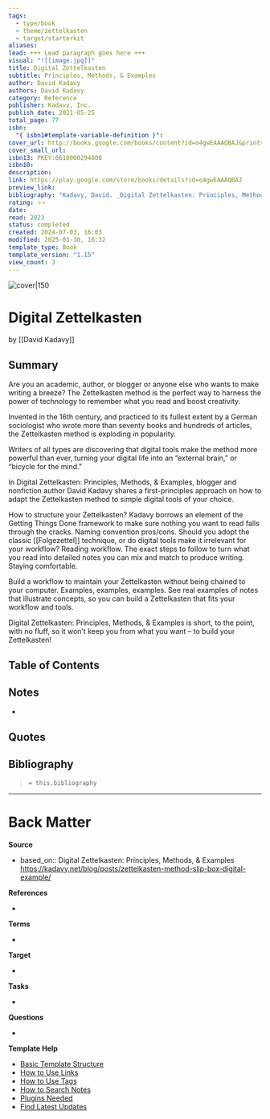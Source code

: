 ```yaml
---
tags:
  - type/book
  - theme/zettelkasten
  - target/starterkit
aliases: 
lead: +++ Lead paragraph goes here +++
visual: "![[image.jpg]]"
title: Digital Zettelkasten
subtitle: Principles, Methods, & Examples
author: David Kadavy
authors: David Kadavy
category: Reference
publisher: Kadavy, Inc.
publish_date: 2021-05-25
total_page: 77
isbn:
  "{ isbn1#template-variable-definition }": 
cover_url: http://books.google.com/books/content?id=o4gwEAAAQBAJ&printsec=frontcover&img=1&zoom=1&edge=curl&source=gbs_api
cover_small_url: 
isbn13: PKEY:6610000294800
isbn10: 
description: 
link: https://play.google.com/store/books/details?id=o4gwEAAAQBAJ
preview_link: 
bibliography: "Kadavy, David. _Digital Zettelkasten: Principles, Methods, & Examples_. Place of publication not identified: Kadavy Inc., 2021."
rating: ⭐️⭐️
date: 
read: 2023
status: completed
created: 2024-07-03, 16:03
modified: 2025-03-30, 16:32
template_type: Book
template_version: "1.15"
view_count: 3
---
```

<!-- 
rating: ⭐️⭐️⭐️    // 1 to 3 stars
date: 2023             // when started reading
read: 2023             // when finished reading
status: undefined, backlog, to read, reading, completed, stopped
*** See "Template Help" below for using properties ***
-->

![cover|150](http://books.google.com/books/content?id=o4gwEAAAQBAJ&printsec=frontcover&img=1&zoom=1&edge=curl&source=gbs_api)

# Digital Zettelkasten

by [[David Kadavy]]

## Summary
<!-- No more than a couple paragraphs summarizing this BOOK -->

Are you an academic, author, or blogger or anyone else who wants to make writing a breeze? The Zettelkasten method is the perfect way to harness the power of technology to remember what you read and boost creativity. 

Invented in the 16th century, and practiced to its fullest extent by a German sociologist who wrote more than seventy books and hundreds of articles, the Zettelkasten method is exploding in popularity. 

Writers of all types are discovering that digital tools make the method more powerful than ever, turning your digital life into an “external brain,” or “bicycle for the mind.” 

In Digital Zettelkasten: Principles, Methods, & Examples, blogger and nonfiction author David Kadavy shares a first-principles approach on how to adapt the Zettelkasten method to simple digital tools of your choice. 

How to structure your Zettelkasten? Kadavy borrows an element of the Getting Things Done framework to make sure nothing you want to read falls through the cracks. Naming convention pros/cons. Should you adopt the classic [[Folgezettel]] technique, or do digital tools make it irrelevant for your workflow? Reading workflow. The exact steps to follow to turn what you read into detailed notes you can mix and match to produce writing. Staying comfortable. 

Build a workflow to maintain your Zettelkasten without being chained to your computer. Examples, examples, examples. See real examples of notes that illustrate concepts, so you can build a Zettelkasten that fits your workflow and tools. 

Digital Zettelkasten: Principles, Methods, & Examples is short, to the point, with no fluff, so it won’t keep you from what you want – to build your Zettelkasten!

## Table of Contents
<!--Link to table of contents (TOC) -->


## Notes
<!-- The main content of my thoughts really -->
- 


## Quotes
<!-- Notable quotes with reference to their page or location -->

## Bibliography

> `= this.bibliography`

---
# Back Matter

**Source**
<!-- Always keep a link to the source- --> 
- based_on:: Digital Zettelkasten: Principles, Methods, & Examples
https://kadavy.net/blog/posts/zettelkasten-method-slip-box-digital-example/

**References**
<!-- Links to pages not referenced in the content. -->
-

**Terms**
<!-- Links to definition pages. -->
- 

**Target**
<!-- Link to project note or externaly published content. -->
- 

**Tasks**
<!-- What remains to be done with this note? --> 
- 

**Questions**
<!-- What remains for you to consider? --> 
- 

**Template Help**
<!-- Links to external help pages on GitHub. -->
- [Basic Template Structure](https://github.com/groepl/Obsidian-Templates#basic-template-structure)
- [How to Use Links](https://github.com/groepl/Obsidian-Templates#how-to-use-links)
- [How to Use Tags](https://github.com/groepl/Obsidian-Templates#how-to-use-tags)
- [How to Search Notes](https://github.com/groepl/Obsidian-Templates#how-to-search-notes)
- [Plugins Needed](https://github.com/groepl/Obsidian-Templates#obsidian-plugins-needed)
- [Find Latest Updates](https://github.com/groepl/Obsidian-Templates)